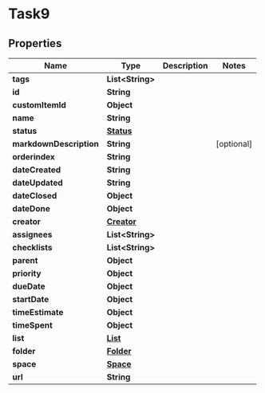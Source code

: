 

# Task9


## Properties

| Name | Type | Description | Notes |
|------------ | ------------- | ------------- | -------------|
|**tags** | **List&lt;String&gt;** |  |  |
|**id** | **String** |  |  |
|**customItemId** | **Object** |  |  |
|**name** | **String** |  |  |
|**status** | [**Status**](Status.md) |  |  |
|**markdownDescription** | **String** |  |  [optional] |
|**orderindex** | **String** |  |  |
|**dateCreated** | **String** |  |  |
|**dateUpdated** | **String** |  |  |
|**dateClosed** | **Object** |  |  |
|**dateDone** | **Object** |  |  |
|**creator** | [**Creator**](Creator.md) |  |  |
|**assignees** | **List&lt;String&gt;** |  |  |
|**checklists** | **List&lt;String&gt;** |  |  |
|**parent** | **Object** |  |  |
|**priority** | **Object** |  |  |
|**dueDate** | **Object** |  |  |
|**startDate** | **Object** |  |  |
|**timeEstimate** | **Object** |  |  |
|**timeSpent** | **Object** |  |  |
|**list** | [**List**](List.md) |  |  |
|**folder** | [**Folder**](Folder.md) |  |  |
|**space** | [**Space**](Space.md) |  |  |
|**url** | **String** |  |  |



